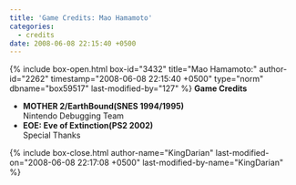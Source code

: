 ```yaml
---
title: 'Game Credits: Mao Hamamoto'
categories:
  - credits
date: 2008-06-08 22:15:40 +0500
---
```

{% include box-open.html box-id="3432" title="Mao Hamamoto:" author-id="2262" timestamp="2008-06-08 22:15:40 +0500" type="norm" dbname="box59517" last-modified-by="127" %}
<b>Game Credits</b>

<UL>

<LI><b>MOTHER 2/EarthBound(SNES 1994/1995)</b><BR />
Nintendo Debugging Team</LI>
<LI><b>EOE: Eve of Extinction(PS2 2002)</b><BR />
Special Thanks</LI>

</UL>
{% include box-close.html author-name="KingDarian" last-modified-on="2008-06-08 22:17:08 +0500" last-modified-by-name="KingDarian" %}
